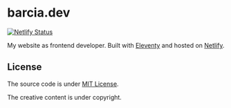 # barcia.dev
[![Netlify Status](https://api.netlify.com/api/v1/badges/9d3ac719-7f44-4adb-a64b-70bd361a3f9d/deploy-status)](https://app.netlify.com/sites/barciadev/deploys)

My website as frontend developer. Built with [Eleventy](https://www.11ty.io) and hosted on [Netlify](https://www.netlify.com/).



## License
The source code is under [MIT License](https://github.com/barcia/bramework/blob/master/LICENSE).

The creative content is under copyright.

